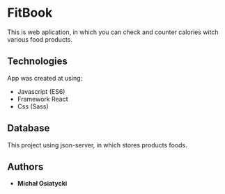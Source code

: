 # FitBook

This is web aplication, in which you can check and counter calories witch various food products.

## Technologies

App was created at using:

* Javascript (ES6)
* Framework React
* Css (Sass)

## Database

This project using json-server, in which stores products foods.

## Authors

 * **Michał Osiatycki**
